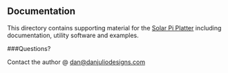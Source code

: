 ## Documentation

This directory contains supporting material for the [Solar Pi Platter](https://www.kickstarter.com/projects/1647124460/solar-pi-platter) including documentation, utility software and examples.

###Questions?

Contact the author @ dan@danjuliodesigns.com

